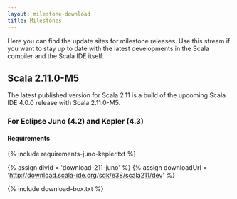 ```yaml
---
layout: milestone-download
title: Milestones
---
```


Here you can find the update sites for milestone releases. Use this stream if you want to stay
up to date with the latest developments in the Scala compiler and the Scala IDE itself.

## Scala 2.11.0-M5

The latest published version for Scala 2.11 is a build of the upcoming Scala IDE 4.0.0 release with Scala 2.11.0-M5.

### For Eclipse Juno (4.2) and Kepler (4.3)
#### Requirements
{% include requirements-juno-kepler.txt %}

{% assign divId = 'download-211-juno' %}
{% assign downloadUrl = 'http://download.scala-ide.org/sdk/e38/scala211/dev' %}

{% include download-box.txt %}

